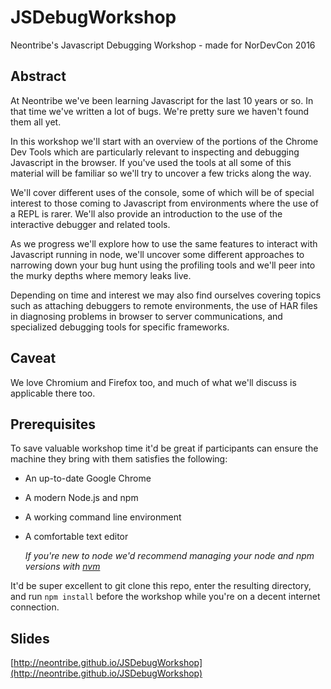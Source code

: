 # JSDebugWorkshop
Neontribe's Javascript Debugging Workshop - made for NorDevCon 2016

## Abstract
At Neontribe we've been learning Javascript for the last 10 years or so. In that time we've written a lot of bugs. We're pretty sure we haven't found them all yet.

In this workshop we'll start with an overview of the portions of the Chrome Dev Tools which are particularly relevant to inspecting and debugging Javascript in the browser. If you've used the tools at all some of this material will be familiar so we'll try to uncover a few tricks along the way.

We'll cover different uses of the console, some of which will be of special interest to those coming to Javascript from environments where the use of a REPL is rarer. We'll also provide an introduction to the use of the interactive debugger and related tools.

As we progress we'll explore how to use the same features to interact with Javascript running in node, we'll uncover some different approaches to narrowing down your bug hunt using the profiling tools and we'll peer into the murky depths where memory leaks live.

Depending on time and interest we may also find ourselves covering topics such as attaching debuggers to remote environments, the use of HAR files in diagnosing problems in browser to server communications, and specialized debugging tools for specific frameworks.

## Caveat

We love Chromium and Firefox too, and much of what we'll discuss is applicable there too.

## Prerequisites
To save valuable workshop time it'd be great if participants can ensure the machine they bring with them satisfies the following:

* An up-to-date Google Chrome
* A modern Node.js and npm  
* A working command line environment
* A comfortable text editor

  *If you're new to node we'd recommend managing your node and npm versions with [nvm](https://github.com/creationix/nvm)*

It'd be super excellent to git clone this repo, enter the resulting directory, and run `npm install` before the workshop while you're on a decent internet connection.

## Slides

[http://neontribe.github.io/JSDebugWorkshop](http://neontribe.github.io/JSDebugWorkshop)

